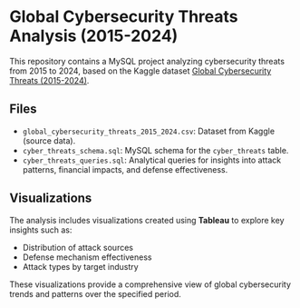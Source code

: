 # Global Cybersecurity Threats Analysis (2015-2024)

This repository contains a MySQL project analyzing cybersecurity threats from 2015 to 2024, based on the Kaggle dataset [Global Cybersecurity Threats (2015-2024)](https://www.kaggle.com/datasets/atharvasoundankar/global-cybersecurity-threats-2015-2024).

## Files
- `global_cybersecurity_threats_2015_2024.csv`: Dataset from Kaggle (source data).
- `cyber_threats_schema.sql`: MySQL schema for the `cyber_threats` table.
- `cyber_threats_queries.sql`: Analytical queries for insights into attack patterns, financial impacts, and defense effectiveness.

## Visualizations
The analysis includes visualizations created using **Tableau** to explore key insights such as:
- Distribution of attack sources
- Defense mechanism effectiveness
- Attack types by target industry

These visualizations provide a comprehensive view of global cybersecurity trends and patterns over the specified period.

